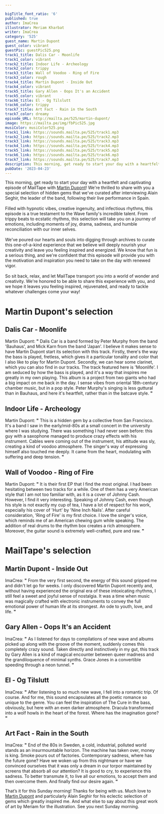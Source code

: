 ```yaml
---

bigTitle_font_ratio: '6'
published: true
author: ImaCrea
illustrator: Meriam Kharbat
writer: ImaCrea
category: '525'
guest_name: Martin Dupont
guest_color: vibrant
guestPic: guestPic525.png
track1_title: Dalis Car - Moonlife
track1_color: vibrant
track2_title: Indoor Life - Archeology
track2_color: trippy
track3_title: Wall of Voodoo - Ring of Fire
track3_color: rough
track4_title: Martin Dupont - Inside Out
track4_color: vibrant
track5_title: Gary Allen - Oops It's an Accident
track5_color: vibrant
track6_title: El - Og Tilslutt
track6_color: trippy
track7_title: Art Fact - Rain in the South
track7_color: dreamy
episode_URL: http://mailta.pe/525/martin-dupont/
image: https://mailta.pe/img/fbPic525.jpg
musiColor: musiColor525.png
track1_link: https://sounds.mailta.pe/525/track1.mp3
track2_link: https://sounds.mailta.pe/525/track2.mp3
track3_link: https://sounds.mailta.pe/525/track3.mp3
track4_link: https://sounds.mailta.pe/525/track4.mp3
track5_link: https://sounds.mailta.pe/525/track5.mp3
track6_link: https://sounds.mailta.pe/525/track6.mp3
track7_link: https://sounds.mailta.pe/525/track7.mp3
description: This morning, get ready to start your day with a heartfelt and captivating episode of MailTape with Martin Dupont! We're thrilled to share with you a special selection of hidden gems that we've curated after interviewing Alain Seghir, the leader of the band, following their live performance in Spain.
pubDate: '2023-04-23'
---
```


This morning, get ready to start your day with a heartfelt and captivating episode of MailTape with [Martin Dupont](https://martindupont.bandcamp.com)! We're thrilled to share with you a special selection of hidden gems that we've curated after interviewing Alain Seghir, the leader of the band, following their live performance in Spain.
<br><br>
Filled with hypnotic vibes, creative ingenuity, and infectious rhythms, this episode is a true testament to the Wave family's incredible talent. From trippy beats to ecstatic rhythms, this selection will take you on a journey of emotions, including moments of joy, drama, sadness, and humble reconciliation with our inner selves.
<br><br>
We've poured our hearts and souls into digging through archives to curate this one-of-a-kind experience that we believe will deeply nourish your creativity and leave you feeling inspired and energized. We know that fun is a serious thing, and we're confident that this episode will provide you with the motivation and inspiration you need to take on the day with renewed vigor.
<br><br>
So sit back, relax, and let MailTape transport you into a world of wonder and creativity. We're honored to be able to share this experience with you, and we hope it leaves you feeling inspired, rejuvenated, and ready to tackle whatever challenges come your way!


# Martin Dupont's selection

## Dalis Car - Moonlife

Martin Dupont: **"** Dalis Car is a band formed by Peter Murphy from the band 'Bauhaus', and Mick Karn from the band 'Japan'. I believe it makes sense to have Martin Dupont start its selection with this track. Firstly, there's the way the bass is played, fretless, which gives it a particular tonality and color that I also like to play for Martin Dupont. Secondly, we can hear some clarinet, which you can also find in our tracks. The track featured here is 'Moonlife'. I am seduced by how the bass is played, and it's a way that inspires me greatly in my own playing. This album is a project from two giants who had a big impact on me back in the day. I sense vibes from oriental 18th-century chamber music, but in a pop style. Peter Murphy's singing is less guttural than in Bauhaus, and here it's heartfelt, rather than in the batcave style. **"** 


## Indoor Life - Archeology

Martin Dupont: **"** This is a hidden gem by a collective from San Francisco. It's a band I saw in the early/mid-80s at a small concert in the university where I was studying. There was something I had never seen before: this guy with a saxophone managed to produce crazy effects with his instrument. Cables were coming out of the instrument, his attitude was sly, creating a kind of voodoo atmosphere. The singer's way of expressing himself also touched me deeply. It came from the heart, modulating with suffering and deep tension. **"** 

## Wall of Voodoo - Ring of Fire

Martin Dupont: **"** It is their first EP that I find the most original. I had been hesitating between two tracks for a while. One of them has a very American style that I am not too familiar with, as it is a cover of Johnny Cash. However, I find it very interesting. Speaking of Johnny Cash, even though his style is not exactly my cup of tea, I have a lot of respect for his work, especially his cover of 'Hurt' by 'Nine Inch Nails'. After careful consideration, 'Ring of Fire' is my first choice. I love the singer's voice, which reminds me of an American chewing gum while speaking. The addition of real drums to the rhythm box creates a rich atmosphere. Moreover, the guitar sound is extremely well-crafted, pure and raw. **"** 

# MailTape's selection

## Martin Dupont - Inside Out

ImaCrea: **"** From the very first second, the energy of this sound gripped me and didn't let go for weeks. I only discovered Martin Dupont recently and, without having experienced the original era of these intoxicating rhythms, I still feel a sweet and joyful sense of nostalgia. It was a time when music was magically crafted with electronic instruments to convey the full emotional power of human life at its strongest. An ode to youth, love, and life. **"** 

## Gary Allen - Oops It's an Accident

ImaCrea: **"** As I listened for days to compilations of new wave and albums picked up along with the groove of the moment, suddenly comes this completely crazy sound. Taken directly and instinctively in my gut, this track by Gary Allen is a kind of magical encounter between queer madness and the grandiloquence of minimal synths. Grace Jones in a convertible speeding through a neon tunnel. **"** 

## El - Og Tilslutt

ImaCrea: **"** After listening to so much new wave, I fell into a romantic trip. Of course. And for me, this sound encapsulates all the poetic romance so unique to the genre. You can feel the inspiration of The Cure in the bass, obviously, but here with an even darker atmosphere. Dracula transformed into a wolf howls in the heart of the forest. Where has the imagination gone? **"** 


## Art Fact - Rain in the South

ImaCrea: **"** End of the 80s in Sweden, a cold, industrial, polluted world stands as an insurmountable horizon. The machine has taken over, money is king. Smoke pours out of factories. Contemporary sadness, where has the future gone? Have we woken up from this nightmare or have we convinced ourselves that it was only a dream in our torpor maintained by screens that absorb all our attention? It is good to cry, to experience this sadness. To better transmute it, to live all our emotions, to accept them and then overcome them. And finally find our desire again. **"** 

That’s it for this Sunday morning! Thanks for being with us. Much love to [Martin Dupont](https://martindupont.bandcamp.com) and particularly Alain Seghir for his eclectic selection of gems which greatly inspired me. And what else to say about this great work of art by Meriam for the illustration. See you next Sunday morning.
